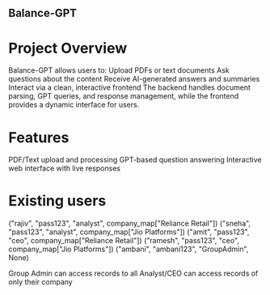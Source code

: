 ## Balance-GPT
# Project Overview

Balance-GPT allows users to:
Upload PDFs or text documents
Ask questions about the content 
Receive AI-generated answers and summaries
Interact via a clean, interactive frontend
The backend handles document parsing, GPT queries, and response management, while the frontend provides a dynamic interface for users.

# Features
PDF/Text upload and processing
GPT-based question answering
Interactive web interface with live responses

# Existing users
("rajiv", "pass123", "analyst", company_map["Reliance Retail"])
("sneha", "pass123", "analyst", company_map["Jio Platforms"])
("amit", "pass123", "ceo", company_map["Reliance Retail"])
("ramesh", "pass123", "ceo", company_map["Jio Platforms"])
("ambani", "ambani123", "GroupAdmin", None)

Group Admin can access records to all
Analyst/CEO can access records of only their company


